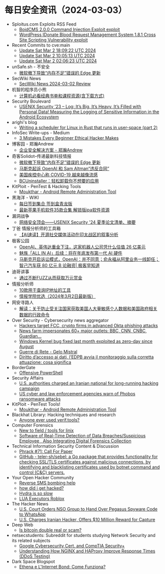 # 每日安全资讯（2024-03-03）

- Sploitus.com Exploits RSS Feed
  - [BoidCMS 2.0.0 Command Injection Exploit exploit](https://sploitus.com/exploit?id=1337DAY-ID-39387&utm_source=rss&utm_medium=rss)
  - [WordPress IDonate Blood Request Management System 1.8.1 Cross Site Scripting Vulnerability exploit](https://sploitus.com/exploit?id=1337DAY-ID-39386&utm_source=rss&utm_medium=rss)
- Recent Commits to cve:main
  - [Update Sat Mar  2 18:09:22 UTC 2024](https://github.com/trickest/cve/commit/03386dfcdee76a07bd82b4575fa70f9aadfdc66a)
  - [Update Sat Mar  2 10:05:13 UTC 2024](https://github.com/trickest/cve/commit/2375254da5502f9a19ee722c665dafea056ae104)
  - [Update Sat Mar  2 02:06:23 UTC 2024](https://github.com/trickest/cve/commit/cfed40b54a7f0928b6972cc1faadb01747893926)
- unSafe.sh - 不安全
  - [微软撤下导致“内存不足”错误的 Edge 更新](https://buaq.net/go-225668.html)
- SecWiki News
  - [SecWiki News 2024-03-02 Review](http://www.sec-wiki.com/?2024-03-02)
- 机智的程序员小熊
  - [计算机必看经典书单和课程资源(含下载方式)](https://coding3min.com/2433.html)
- Security Boulevard
  - [USENIX Security ’23 – Log: It’s Big, It’s Heavy, It’s Filled with Personal Data! Measuring the Logging of Sensitive Information in the Android Ecosystem](https://securityboulevard.com/2024/03/usenix-security-23-log-its-big-its-heavy-its-filled-with-personal-data-measuring-the-logging-of-sensitive-information-in-the-android-ecosystem/)
- arighi's blog
  - [Writing a scheduler for Linux in Rust that runs in user-space (part 2)](http://arighi.blogspot.com/2024/03/writing-scheduler-for-linux-in-rust.html)
- InfoSec Write-ups - Medium
  - [3 Mistakes Every Beginner Ethical Hacker Makes](https://infosecwriteups.com/3-mistakes-every-beginner-ethical-hacker-makes-f86fa5ee96c9?source=rss----7b722bfd1b8d---4)
- 博客园 - 郑瀚Andrew
  - [企业安全解决方案 - 郑瀚Andrew](https://www.cnblogs.com/LittleHann/p/18049380)
- 奇客Solidot–传递最新科技情报
  - [微软撤下导致“内存不足”错误的 Edge 更新](https://www.solidot.org/story?sid=77495)
  - [马斯克起诉 OpenAI 和 Sam Altman“违反合同”](https://www.solidot.org/story?sid=77494)
  - [美国疾控中心称 COVID-19 越来越像流感](https://www.solidot.org/story?sid=77493)
  - [BCUninstaller：轻松卸载你不想要的应用](https://www.solidot.org/story?sid=77492)
- KitPloit - PenTest &amp; Hacking Tools
  - [Moukthar - Android Remote Administration Tool](http://www.kitploit.com/2024/02/moukthar-android-remote-administration.html)
- 黑海洋 - WIKI
  - [每日签到集合 签到盒青龙版](https://blog.upx8.com/4087)
  - [最新苹果手机软件35款合集 解锁版ipa软件资源](https://blog.upx8.com/4086)
- 漏洞战争
  - [网络安全顶会——USENIX Security '24 夏季论文清单、摘要](https://mp.weixin.qq.com/s?__biz=MzU0MzgzNTU0Mw==&mid=2247485196&idx=1&sn=bfcf700a390f4e624e2958994865debf&chksm=fb0413f4cc739ae2ce69c06a81385eefef3d71574f82c2491ea3fafc0406203fcc7428ba9979&scene=58&subscene=0#rd)
- 丁爸 情报分析师的工具箱
  - [【AI速读】开源社交媒体活动在印太战区的叙事分析](https://mp.weixin.qq.com/s?__biz=MzI2MTE0NTE3Mw==&mid=2651142446&idx=1&sn=f853c38654477e2cfa4d1af193a6b233&chksm=f1af4e14c6d8c702569d41ab72bb6b0b5f273d73a55f2fa36f2396ec34a763d7d3e9e04c5e61&scene=58&subscene=0#rd)
- 极客公园
  - [OpenAI、英伟达重金下注，这家机器人公司凭什么估值 26 亿美元](https://mp.weixin.qq.com/s?__biz=MTMwNDMwODQ0MQ==&mid=2653034755&idx=1&sn=d13110f2319510a4e56ad0d007b05b8e&chksm=7e5764b54920eda35533d15cb52a38716807b2b80cfcbbb2d37ae386fb2c8b73a7104bb476f4&scene=58&subscene=0#rd)
  - [魅族「ALL IN AI」后续：将在年底发布第一代 AI 硬件](https://mp.weixin.qq.com/s?__biz=MTMwNDMwODQ0MQ==&mid=2653034755&idx=2&sn=0fb4d596c6194db1b137f11212bc9a1e&chksm=7e5764b54920eda327d3b60674a5cc386a53f64ce5c749b18e09716db60cea77788a9197a047&scene=58&subscene=0#rd)
  - [马斯克开启诉讼模式，OpenAI：并不同意；俞永福从阿里业务一线卸任；智己汽车获 80 亿元 B 论融资| 极客早知道](https://mp.weixin.qq.com/s?__biz=MTMwNDMwODQ0MQ==&mid=2653034753&idx=1&sn=b5bc6956023112c64860889a4bd954cc&chksm=7e5764b74920eda12c39116aacfafc36f77bb09be5dea04de7197aa54d77bdf3a0dc8e69f8b7&scene=58&subscene=0#rd)
- 迪哥讲事
  - [通过不断FUZZ从而获取万元赏金](https://mp.weixin.qq.com/s?__biz=MzIzMTIzNTM0MA==&mid=2247493721&idx=1&sn=6d0b2c855686ff4a87ff51cb8a84de64&chksm=e8a5e23adfd26b2ccea114aa7d81cf370e5ddb3892d2ae307545e53b4445961a2aa8545cdea7&scene=58&subscene=0#rd)
- 情报分析师
  - [10款用于查询IP地址的工具](https://mp.weixin.qq.com/s?__biz=MzA3Mjc1MTkwOA==&mid=2650546504&idx=1&sn=33db490676047a77505ba2ead20b2b1c&chksm=87110f03b06686159fff5e29cc95905f8a345e551fa387c182481ef4e1f01e549aaafcbfcda5&scene=58&subscene=0#rd)
  - [情报学院优选（2024年3月2日最新版）](https://mp.weixin.qq.com/s?__biz=MzA3Mjc1MTkwOA==&mid=2650546504&idx=2&sn=af26afe452b5db7303918339563b2e9b&chksm=87110f03b0668615d1f647a59d5aac8ef6f677f8212708ca0c29d539440d5dc12a2f99662766&scene=58&subscene=0#rd)
- 网安寻路人
  - [解读：关于防止受关注国家获取美国人大量敏感个人数据和美国政府相关数据的行政命令](https://mp.weixin.qq.com/s?__biz=MzIxODM0NDU4MQ==&mid=2247501574&idx=1&sn=821c1bc255ec02d82c079c8cff608724&chksm=97e97aeca09ef3faff5ffe22f013203647b905c8bc5992e1ffcbdce553cd1932407893c3aa15&scene=58&subscene=0#rd)
- Over Security - Cybersecurity news aggregator
  - [Hackers target FCC, crypto firms in advanced Okta phishing attacks](https://www.bleepingcomputer.com/news/security/hackers-target-fcc-crypto-firms-in-advanced-okta-phishing-attacks/)
  - [News farm impersonates 60+ major outlets: BBC, CNN, CNBC, Guardian...](https://www.bleepingcomputer.com/news/security/news-farm-impersonates-60-plus-major-outlets-bbc-cnn-cnbc-guardian/)
  - [Windows Kernel bug fixed last month exploited as zero-day since August](https://www.bleepingcomputer.com/news/security/windows-kernel-bug-fixed-last-month-exploited-as-zero-day-since-august/)
  - [Guerre di Rete - Gelo Mistral](https://guerredirete.substack.com/p/guerre-di-rete-gelo-mistral)
  - [Diritto d’accesso ai dati, l’EDPB avvia il monitoraggio sulla corretta attuazione: cosa significa](https://www.cybersecurity360.it/news/diritto-daccesso-ai-dati-ledpb-avvia-il-monitoraggio-sulla-corretta-attuazione-cosa-significa/)
- BorderGate
  - [Offensive PowerShell](https://www.bordergate.co.uk/offensive-powershell/)
- Security Affairs
  - [U.S. authorities charged an Iranian national for long-running hacking campaign](https://securityaffairs.com/159837/hacking/us-charged-iranian-national.html)
  - [US cyber and law enforcement agencies warn of Phobos ransomware attacks](https://securityaffairs.com/159822/cyber-crime/cisa-phobos-ransomware-attacks.html)
- KitPloit - PenTest Tools!
  - [Moukthar - Android Remote Administration Tool](http://www.kitploit.com/2024/02/moukthar-android-remote-administration.html)
- Blackhat Library: Hacking techniques and research
  - [Anyone ever used verif.tools?](https://www.reddit.com/r/blackhat/comments/1b4ezyf/anyone_ever_used_veriftools/)
- Computer Forensics
  - [New to field / tools for linix](https://www.reddit.com/r/computerforensics/comments/1b4zm8b/new_to_field_tools_for_linix/)
  - [Software of Real-Time Detection of Data Breaches/Suspicious Employee , Also Integrating Digital Forensics Collection](https://www.reddit.com/r/computerforensics/comments/1b4xlqs/software_of_realtime_detection_of_data/)
- Technical Information Security Content & Discussion
  - [Phrack #71: Call For Paper](https://www.reddit.com/r/netsec/comments/1b4kh10/phrack_71_call_for_paper/)
  - [GitHub - teler-sh/sebel: a Go package that provides functionality for checking SSL/TLS certificates against malicious connections, by identifying and blacklisting certificates used by botnet command and control (C&C) servers.](https://www.reddit.com/r/netsec/comments/1b4p0t7/github_telershsebel_a_go_package_that_provides/)
- Your Open Hacker Community
  - [Reverse SMS bombing help](https://www.reddit.com/r/HowToHack/comments/1b507kg/reverse_sms_bombing_help/)
  - [how did i get hacked?](https://www.reddit.com/r/HowToHack/comments/1b4note/how_did_i_get_hacked/)
  - [Hydra is so slow](https://www.reddit.com/r/HowToHack/comments/1b4lwvz/hydra_is_so_slow/)
  - [LUA Executors Roblox](https://www.reddit.com/r/HowToHack/comments/1b4dhzt/lua_executors_roblox/)
- The Hacker News
  - [U.S. Court Orders NSO Group to Hand Over Pegasus Spyware Code to WhatsApp](https://thehackernews.com/2024/03/us-court-orders-nso-group-to-hand-over.html)
  - [U.S. Charges Iranian Hacker, Offers $10 Million Reward for Capture](https://thehackernews.com/2024/03/us-charges-iranian-hacker-offers-10.html)
- Deep Web
  - [Is bitcoin double real or scam?](https://www.reddit.com/r/deepweb/comments/1b4c4mv/is_bitcoin_double_real_or_scam/)
- netsecstudents: Subreddit for students studying Network Security and its related subjects
  - [Google Cybersecurity Cert. and CompTIA Security+](https://www.reddit.com/r/netsecstudents/comments/1b4ah07/google_cybersecurity_cert_and_comptia_security/)
  - [Understanding How NGINX and HAProxy Improve Response Times (DDoS Testing)](https://www.reddit.com/r/netsecstudents/comments/1b4k4g8/understanding_how_nginx_and_haproxy_improve/)
- Dark Space Blogspot
  - [Ethena e L'Internet Bond: Come Funziona?](http://darkwhite666.blogspot.com/2024/03/ethena-e-linternet-bond-come-funziona.html)
